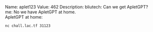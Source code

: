 Name: aplet123
Value: 462
Description: bliutech: Can we get ApletGPT?  
me: No we have ApletGPT at home.  
ApletGPT at home:

`nc chall.lac.tf 31123`
